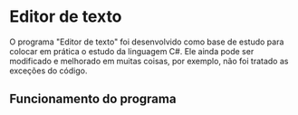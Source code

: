 # Editor de texto 

O programa "Editor de texto" foi desenvolvido como base de estudo para colocar em prática o estudo da linguagem C#.
Ele ainda pode ser modificado e melhorado em muitas coisas, por exemplo, não foi tratado as exceções do código.

## Funcionamento do programa
